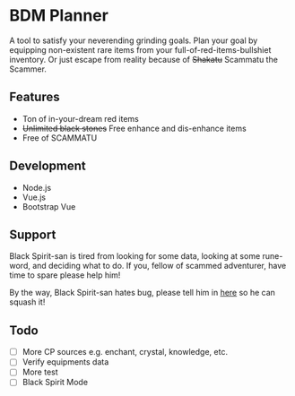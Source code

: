 # BDM Planner
A tool to satisfy your neverending grinding goals. 
Plan your goal by equipping non-existent rare items from your full-of-red-items-bullshiet inventory.
Or just escape from reality because of ~~Shakatu~~ Scammatu the Scammer.

## Features
- Ton of in-your-dream red items
- ~~Unlimited black stones~~ Free enhance and dis-enhance items
- Free of SCAMMATU

## Development
- Node.js
- Vue.js
- Bootstrap Vue

## Support
Black Spirit-san is tired from looking for some data, looking at some rune-word, and deciding what to do.
If you, fellow of scammed adventurer, have time to spare please help him!

By the way, Black Spirit-san hates bug, please tell him in [here](https://github.com/rif2d/bdm-planner/issues) so he can squash it!

## Todo
- [ ] More CP sources e.g. enchant, crystal, knowledge, etc.
- [ ] Verify equipments data
- [ ] More test
- [ ] Black Spirit Mode